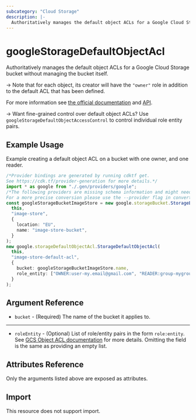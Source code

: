 ```yaml
---
subcategory: "Cloud Storage"
description: |-
  Authoritatively manages the default object ACLs for a Google Cloud Storage bucket
---
```


# googleStorageDefaultObjectAcl

Authoritatively manages the default object ACLs for a Google Cloud Storage bucket
without managing the bucket itself.

\-> Note that for each object, its creator will have the `"owner"` role in addition
to the default ACL that has been defined.

For more information see
[the official documentation](https://cloud.google.com/storage/docs/access-control/lists)
and
[API](https://cloud.google.com/storage/docs/json_api/v1/defaultObjectAccessControls).

\-> Want fine-grained control over default object ACLs? Use `googleStorageDefaultObjectAccessControl`
to control individual role entity pairs.

## Example Usage

Example creating a default object ACL on a bucket with one owner, and one reader.

```typescript
/*Provider bindings are generated by running cdktf get.
See https://cdk.tf/provider-generation for more details.*/
import * as google from "./.gen/providers/google";
/*The following providers are missing schema information and might need manual adjustments to synthesize correctly: google.
For a more precise conversion please use the --provider flag in convert.*/
const googleStorageBucketImageStore = new google.storageBucket.StorageBucket(
  this,
  "image-store",
  {
    location: "EU",
    name: "image-store-bucket",
  }
);
new google.storageDefaultObjectAcl.StorageDefaultObjectAcl(
  this,
  "image-store-default-acl",
  {
    bucket: googleStorageBucketImageStore.name,
    role_entity: ["OWNER:user-my.email@gmail.com", "READER:group-mygroup"],
  }
);

```

## Argument Reference

* `bucket` - (Required) The name of the bucket it applies to.

***

* `roleEntity` - (Optional) List of role/entity pairs in the form `role:entity`.
  See [GCS Object ACL documentation](https://cloud.google.com/storage/docs/json_api/v1/objectAccessControls) for more details.
  Omitting the field is the same as providing an empty list.

## Attributes Reference

Only the arguments listed above are exposed as attributes.

## Import

This resource does not support import.
